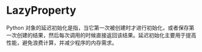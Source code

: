 # LazyProperty

Python 对象的延迟初始化是指，当它第一次被创建时才进行初始化，或者保存第一次创建的结果，然后每次调用的时候直接返回该结果。延迟初始化主要用于提高性能，避免浪费计算，并减少程序的内存需求。